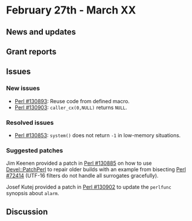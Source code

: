 # February 27th - March XX

## News and updates


## Grant reports

## Issues

### New issues

* [Perl #130893](http://rt.perl.org/Ticket/Display.html?id=130893):
  Reuse code from defined macro.
* [Perl #130903](http://rt.perl.org/Ticket/Display.html?id=130903):
  `caller_cx(0,NULL)` returns `NULL`.

### Resolved issues

* [Perl #130853](http://rt.perl.org/Ticket/Display.html?id=130853):
  `system()` does not return `-1` in low-memory situations.

### Suggested patches

Jim Keenen provided a patch in
[Perl #130885](http://rt.perl.org/Ticket/Display.html?id=130885)
on how to use
[Devel::PatchPerl](http://metacpan.org/pod/Devel::PatchPerl) to repair
older builds with an example from bisecting
[Perl #72414](http://rt.perl.org/Ticket/Display.html?id=72414)
(UTF-16 filters do not handle all surrogates gracefully).

Josef Kutej provided a patch in
[Perl #130902](http://rt.perl.org/Ticket/Display.html?id=130902)
to update the `perlfunc` synopsis about `alarm`.

## Discussion

